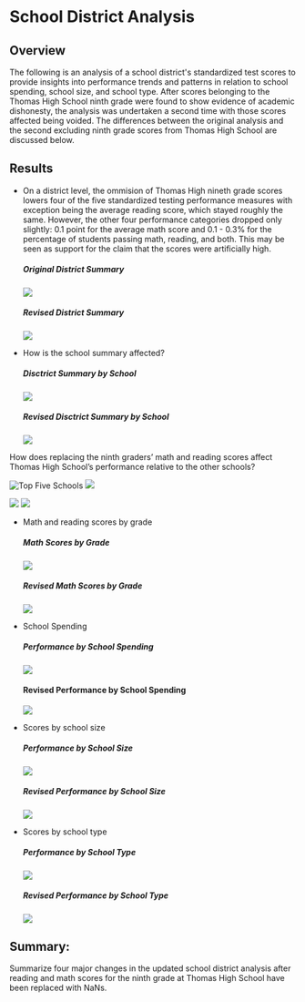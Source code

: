 # School District Analysis

## Overview 

The following is an analysis of a school district's standardized test scores to provide insights into performance trends and patterns in relation to school spending, school size, and school type. After scores belonging to the Thomas High School ninth grade were found to show evidence of academic dishonesty, the analysis was undertaken a second time with those scores affected being voided. The differences between the original analysis and the second excluding ninth grade scores from Thomas High School are discussed below. 

## Results

* On a district level, the ommision of Thomas High nineth grade scores lowers four of the five standardized testing performance measures with exception being the average reading score, which stayed roughly the same. However, the other four performance categories dropped only slightly: 0.1 point for the average math score and 0.1 - 0.3% for the percentage of students passing math, reading, and both.  This may be seen as support for the claim that the scores were artificially high.
  ##### Original District Summary
  ![](resources/DataFrame_Screenshots/district_summary.png)
  ##### Revised District Summary
  ![](resources/DataFrame_Screenshots/district_summary_revised.png)

* How is the school summary affected?
  ##### Disctrict Summary by School
  ![](resources/DataFrame_Screenshots/per_school_summary.png)
  ##### Revised Disctrict Summary by School
  ![](resources/DataFrame_Screenshots/per_school_summary_revised.png)

How does replacing the ninth graders’ math and reading scores affect Thomas High School’s performance relative to the other schools?

![Top Five Schools](resources/DataFrame_Screenshots/top_five_schools.png) ![](resources/DataFrame_Screenshots/top_five_schools_revised.png)

![](resources/DataFrame_Screenshots/bottom_five_schools.png) ![](resources/DataFrame_Screenshots/bottom_five_schools_revised.png)

* Math and reading scores by grade
  ##### Math Scores by Grade
  ![](resources/DataFrame_Screenshots/math_scores_by_grade.png) 
  ##### Revised Math Scores by Grade
  ![](resources/DataFrame_Screenshots/math_averages_revised.png)

* School Spending
  ##### Performance by School Spending
  ![](resources/DataFrame_Screenshots/school_spending_summary_revised.png) 
  #### Revised Performance by School Spending
  ![](resources/DataFrame_Screenshots/school_spending_summary.png)


* Scores by school size
  ##### Performance by School Size
  ![](resources/DataFrame_Screenshots/school_size_summary_revised.png) 
  ##### Revised Performance by School Size
  ![](resourcesDataFrame_Screenshots/school_size_summary.png)


* Scores by school type
  ##### Performance by School Type
  ![](resources/DataFrame_Screenshots/school_type_summary_revised.png) 
  ##### Revised Performance by School Type
  ![](resources/DataFrame_Screenshots/school_type_summary.png)

## Summary:
Summarize four major changes in the updated school district analysis after reading and math scores for the ninth grade at Thomas High School have been replaced with NaNs.

